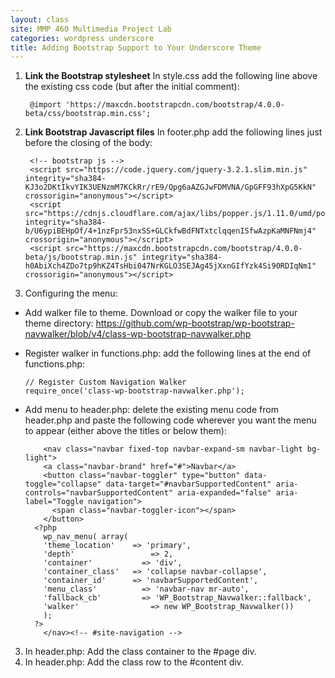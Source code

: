 ```yaml
---
layout: class
site: MMP 460 Multimedia Project Lab
categories: wordpress underscore
title: Adding Bootstrap Support to Your Underscore Theme
---
```

1. **Link the Bootstrap stylesheet**
In style.css add the following line above the existing css code (but after the initial comment): 
  
        @import 'https://maxcdn.bootstrapcdn.com/bootstrap/4.0.0-beta/css/bootstrap.min.css';
  
2. **Link Bootstrap Javascript files**
In footer.php add the following lines just before the closing of the body:

        <!-- bootstrap js -->
        <script src="https://code.jquery.com/jquery-3.2.1.slim.min.js" integrity="sha384-KJ3o2DKtIkvYIK3UENzmM7KCkRr/rE9/Qpg6aAZGJwFDMVNA/GpGFF93hXpG5KkN" crossorigin="anonymous"></script>
        <script src="https://cdnjs.cloudflare.com/ajax/libs/popper.js/1.11.0/umd/popper.min.js" integrity="sha384-b/U6ypiBEHpOf/4+1nzFpr53nxSS+GLCkfwBdFNTxtclqqenISfwAzpKaMNFNmj4" crossorigin="anonymous"></script>
        <script src="https://maxcdn.bootstrapcdn.com/bootstrap/4.0.0-beta/js/bootstrap.min.js" integrity="sha384-h0AbiXch4ZDo7tp9hKZ4TsHbi047NrKGLO3SEJAg45jXxnGIfYzk4Si90RDIqNm1" crossorigin="anonymous"></script>

5. Configuring the menu:
  - Add walker file to theme. Download or copy the walker file to your theme directory: https://github.com/wp-bootstrap/wp-bootstrap-navwalker/blob/v4/class-wp-bootstrap-navwalker.php
  - Register walker in functions.php: add the following lines at the end of functions.php:
  
        // Register Custom Navigation Walker
        require_once('class-wp-bootstrap-navwalker.php');
        
  - Add menu to header.php: delete the existing menu code from header.php and paste the following code wherever you want the menu to appear (either above the titles or below them):
  
        	<nav class="navbar fixed-top navbar-expand-sm navbar-light bg-light">
            <a class="navbar-brand" href="#">Navbar</a>
            <button class="navbar-toggler" type="button" data-toggle="collapse" data-target="#navbarSupportedContent" aria-         controls="navbarSupportedContent" aria-expanded="false" aria-label="Toggle navigation">
              <span class="navbar-toggler-icon"></span>
            </button>
          <?php
            wp_nav_menu( array(
            'theme_location'	=> 'primary',
            'depth'				    => 2,
            'container'			  => 'div',
            'container_class'	=> 'collapse navbar-collapse',
            'container_id'		=> 'navbarSupportedContent',
            'menu_class'		  => 'navbar-nav mr-auto',
            'fallback_cb'		  => 'WP_Bootstrap_Navwalker::fallback',
            'walker'			    => new WP_Bootstrap_Navwalker())
            );
          ?>
            </nav><!-- #site-navigation -->

3. In header.php: Add the class container to the #page div.
4. In header.php: Add the class row to the #content div.
